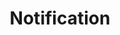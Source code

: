 ---
layout: swaggerui2_page
title: 'Notification'
categories: api_docs
swagger: ../api_docs/Notification.yml
permalink: ../pages/api_explorer/Notification
---